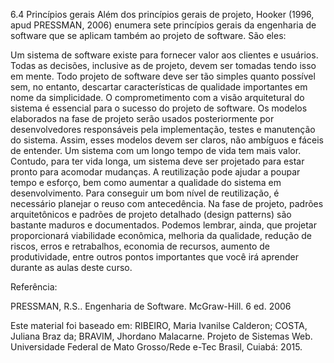 6.4 Princípios gerais
Além dos princípios gerais de projeto, Hooker (1996, apud PRESSMAN, 2006) enumera sete princípios gerais da engenharia de software que se aplicam também ao projeto de software. São eles: 

Um sistema de software existe para fornecer valor aos clientes e usuários.
Todas as decisões, inclusive as de projeto, devem ser tomadas tendo isso em mente.
Todo projeto de software deve ser tão simples quanto possível sem, no entanto, descartar características de qualidade importantes em nome da simplicidade.
O comprometimento com a visão arquitetural do sistema é essencial para o sucesso do projeto de software.
Os modelos elaborados na fase de projeto serão usados posteriormente por desenvolvedores responsáveis pela implementação, testes e manutenção do sistema. Assim, esses modelos devem ser claros, não ambíguos e fáceis de entender.
Um sistema com um longo tempo de vida tem mais valor. Contudo, para ter vida longa, um sistema deve ser projetado para estar pronto para acomodar mudanças.
A reutilização pode ajudar a poupar tempo e esforço, bem como aumentar a qualidade do sistema em desenvolvimento. Para conseguir um bom nível de reutilização, é necessário planejar o reuso com antecedência. Na fase de projeto, padrões arquitetônicos e padrões de projeto detalhado (design patterns) são bastante maduros e documentados. 
Podemos lembrar, ainda, que projetar proporcionará viabilidade econômica, melhoria da qualidade, redução de riscos, erros e retrabalhos, economia de recursos, aumento de produtividade, entre outros pontos importantes que você irá aprender durante as aulas deste curso.

Referência:

PRESSMAN, R.S.. Engenharia de Software. McGraw-Hill. 6 ed. 2006

Este material foi baseado em:
RIBEIRO, Maria Ivanilse Calderon; COSTA, Juliana Braz da; BRAVIM, Jhordano Malacarne. Projeto de Sistemas Web. Universidade Federal de Mato Grosso/Rede e-Tec Brasil, Cuiabá: 2015.